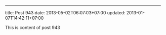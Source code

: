 ---
title: Post 943
date: 2013-05-02T06:07:03+07:00
updated: 2013-01-07T14:42:11+07:00

This is content of post 943